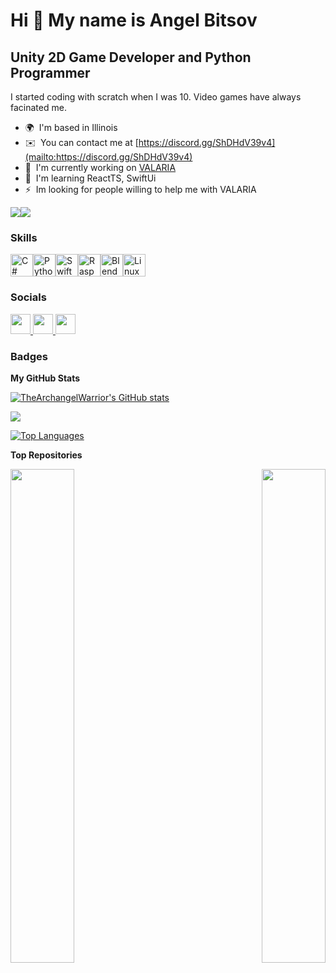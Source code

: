 Hi 👋 My name is Angel Bitsov
=============================

Unity 2D Game Developer and Python Programmer
---------------------------------------------

I started coding with scratch when I was 10. Video games have always facinated me.

* 🌍  I'm based in Illinois
* ✉️  You can contact me at [https://discord.gg/ShDHdV39v4](mailto:https://discord.gg/ShDHdV39v4)
* 🚀  I'm currently working on [VALARIA](http://github.com/TheArchangelWarrior/VALARIA)
* 🧠  I'm learning ReactTS, SwiftUi
* ⚡  Im looking for people willing to help me with VALARIA

<a href="https://www.github.com/TheArchangelWarrior" target="_blank" rel="noreferrer"><img
src="https://img.shields.io/github/followers/TheArchangelWarrior?logo=github&style=for-the-badge&color=3382ed&labelColor=1c1917" /></a><a href="https://www.twitch.tv/TheArchangelWarrior" target="_blank" rel="noreferrer"><img
src="https://img.shields.io/twitch/status/TheArchangelWarrior?logo=twitchsx&style=for-the-badge&color=3382ed&labelColor=1c1917&label=TWITCH+STATUS" /></a>

### Skills


<p align="left">
<a href="https://docs.microsoft.com/en-us/dotnet/csharp/" target="_blank" rel="noreferrer"><img src="https://raw.githubusercontent.com/danielcranney/readme-generator/main/public/icons/skills/csharp-colored.svg" width="36" height="36" alt="C#" /></a><a href="https://www.python.org/" target="_blank" rel="noreferrer"><img src="https://raw.githubusercontent.com/danielcranney/readme-generator/main/public/icons/skills/python-colored.svg" width="36" height="36" alt="Python" /></a><a href="https://developer.apple.com/swift/" target="_blank" rel="noreferrer"><img src="https://raw.githubusercontent.com/danielcranney/readme-generator/main/public/icons/skills/swift-colored.svg" width="36" height="36" alt="Swift" /></a><a href="https://www.raspberrypi.org/" target="_blank" rel="noreferrer"><img src="https://raw.githubusercontent.com/danielcranney/readme-generator/main/public/icons/skills/raspberrypi-colored.svg" width="36" height="36" alt="Raspberry Pi" /></a><img src="https://raw.githubusercontent.com/danielcranney/readme-generator/main/public/icons/skills/blender-colored.svg" width="36" height="36" alt="Blender" /></a><a href="https://www.linux.org" target="_blank" rel="noreferrer"><img src="https://raw.githubusercontent.com/danielcranney/readme-generator/main/public/icons/skills/linux-colored.svg" width="36" height="36" alt="Linux" /></a>
</p>


### Socials

<p align="left"> <a href="https://discord.com/users/archangel_warrior" target="_blank" rel="noreferrer"> <picture> <source media="(prefers-color-scheme: dark)" srcset="undefined" /> <source media="(prefers-color-scheme: light)" srcset="https://raw.githubusercontent.com/danielcranney/readme-generator/main/public/icons/socials/discord.svg" /> <img src="https://raw.githubusercontent.com/danielcranney/readme-generator/main/public/icons/socials/discord.svg" width="32" height="32" /> </picture> </a> <a href="https://www.github.com/TheArchangelWarrior" target="_blank" rel="noreferrer"> <picture> <source media="(prefers-color-scheme: dark)" srcset="https://raw.githubusercontent.com/danielcranney/readme-generator/main/public/icons/socials/github-dark.svg" /> <source media="(prefers-color-scheme: light)" srcset="https://raw.githubusercontent.com/danielcranney/readme-generator/main/public/icons/socials/github.svg" /> <img src="https://raw.githubusercontent.com/danielcranney/readme-generator/main/public/icons/socials/github.svg" width="32" height="32" /> </picture> </a> <a href="https://www.twitch.tv/TheArchangelWarrior" target="_blank" rel="noreferrer"> <picture> <source media="(prefers-color-scheme: dark)" srcset="undefined" /> <source media="(prefers-color-scheme: light)" srcset="https://raw.githubusercontent.com/danielcranney/readme-generator/main/public/icons/socials/twitch.svg" /> <img src="https://raw.githubusercontent.com/danielcranney/readme-generator/main/public/icons/socials/twitch.svg" width="32" height="32" /> </picture> </a></p>

### Badges

<b>My GitHub Stats</b>

<a href="http://www.github.com/TheArchangelWarrior"><img src="https://github-readme-stats.vercel.app/api?username=TheArchangelWarrior&show_icons=true&hide=&count_private=true&title_color=3382ed&text_color=ffffff&icon_color=3382ed&bg_color=1c1917&hide_border=true&show_icons=true" alt="TheArchangelWarrior's GitHub stats" /></a>

<a href="http://www.github.com/TheArchangelWarrior"><img src="https://github-readme-streak-stats.herokuapp.com/?user=TheArchangelWarrior&stroke=ffffff&background=1c1917&ring=3382ed&fire=3382ed&currStreakNum=ffffff&currStreakLabel=3382ed&sideNums=ffffff&sideLabels=ffffff&dates=ffffff&hide_border=true" /></a>

<a href="https://github.com/TheArchangelWarrior" align="left"><img src="https://github-readme-stats.vercel.app/api/top-langs/?username=TheArchangelWarrior&langs_count=10&title_color=3382ed&text_color=ffffff&icon_color=3382ed&bg_color=1c1917&hide_border=true&locale=en&custom_title=Top%20%Languages" alt="Top Languages" /></a>

<b>Top Repositories</b>

<div width="100%" align="center"><a href="https://github.com/TheArchangelWarrior/VALARIA" align="left"><img align="left" width="45%" src="https://github-readme-stats.vercel.app/api/pin/?username=TheArchangelWarrior&repo=VALARIA&title_color=3382ed&text_color=ffffff&icon_color=3382ed&bg_color=1c1917&hide_border=true&locale=en" /></a><a href="https://github.com/TheArchangelWarrior/HerseyHackBot" align="right"><img align="right" width="45%" src="https://github-readme-stats.vercel.app/api/pin/?username=TheArchangelWarrior&repo=HerseyHackBot&title_color=3382ed&text_color=ffffff&icon_color=3382ed&bg_color=1c1917&hide_border=true&locale=en" /></a></div><br /><br /><br /><br /><br /><br /><br />
